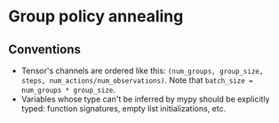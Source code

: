 # Group policy annealing

## Conventions

- Tensor's channels are ordered like this: `(num_groups, group_size, steps, num_actions/num_observations)`. Note that `batch_size = num_groups * group_size`.
- Variables whose type can't be inferred by mypy should be explicitly typed: function signatures, empty list initializations, etc.
